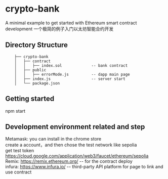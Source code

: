 # crypto-bank
A minimal example to get started with Ethereum smart contract development 
一个极简的例子入门以太坊智能合约开发 

## Directory Structure
```
    ├── crypto-bank
    │   ├── contract      
    │   │   ├── index.sol             -- bank contract
    │   ├── public                   
    │   │   ├── errorMode.js          -- dapp main page
    │   ├── index.js                  -- server start    
    │   └── package.json
```
## Getting started
npm start

## Development environment related and step
Metamask: you can install in the chrome store  
create a account，and then chose the test network like sepolia  
get test token https://cloud.google.com/application/web3/faucet/ethereum/sepolia  
Remix: https://remix.ethereum.org/   -- for the contract deploy  
infura: https://www.infura.io/       -- third-party API platform for page to link and use contract




